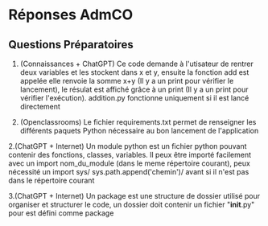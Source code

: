 # Réponses AdmCO


## Questions Préparatoires

1. (Connaissances + ChatGPT)
Ce code demande à l'utisateur de rentrer deux variables et les stockent dans x et y, ensuite la fonction add est appelée elle renvoie la somme x+y (Il y a un print pour vérifier le lancement), le résulat est affiché grâce à un print (Il y a un print pour vérifier l'exécution).
addition.py fonctionne uniquement si il est lancé directement

1. (Openclassrooms)
Le fichier requirements.txt permet de renseigner les différents paquets Python nécessaire au bon lancement de l'application

2.(ChatGPT + Internet)
Un module python est un fichier python pouvant contenir des fonctions, classes, variables. 
Il peux être importé facilement avec un import nom_du_module (dans le meme répertoire courant), 
peux nécessité un import sys/ sys.path.append('chemin')/ avant si il n'est pas dans le répertoire courant
 
3.(ChatGPT + Internet)
Un package est une structure de dossier utilisé pour organiser et structurer le code, un dossier doit contenir un fichier "__init__.py" pour est défini comme package




 












